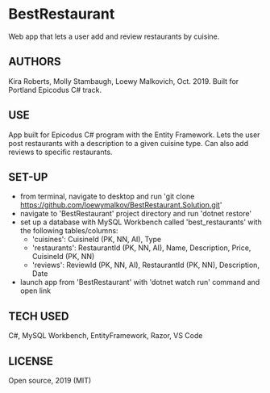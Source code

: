 # BestRestaurant

Web app that lets a user add and review restaurants by cuisine.

## AUTHORS

Kira Roberts, Molly Stambaugh, Loewy Malkovich, Oct. 2019. Built for Portland Epicodus C# track. 


## USE

App built for Epicodus C# program with the Entity Framework. Lets the user post restaurants with a description to a given cuisine type. Can also add reviews to specific restaurants.

## SET-UP

- from terminal, navigate to desktop and run 'git clone https://github.com/loewymalkov/BestRestaurant.Solution.git' 
- navigate to 'BestRestaurant' project directory and run 'dotnet restore'
- set up a database with MySQL Workbench called 'best_restaurants' with the following tables/columns:
    - 'cuisines': CuisineId (PK, NN, AI), Type
    - 'restaurants': RestaurantId (PK, NN, AI), Name, Description, Price, CuisineId (PK, NN)
    - 'reviews': ReviewId (PK, NN, AI), RestaurantId (PK, NN), Description, Date
- launch app from 'BestRestaurant' with 'dotnet watch run' command and open link

## TECH USED

C#, MySQL Workbench, EntityFramework, Razor, VS Code

## LICENSE

Open source, 2019 (MIT)

